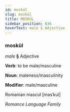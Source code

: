 ```yaml
---
id: moskül
slug: moskül
title: MOSKÜL
sidebar_position: 636
hoverText: male § Adjective
---
```


### moskül

*male* **§** Adjective

**Verb**: to be male/masculine

**Noun**: maleness/masculinity

**Modifier**: male/masculine

Romanian mascul [masˈkul]

*Romance Language Family*